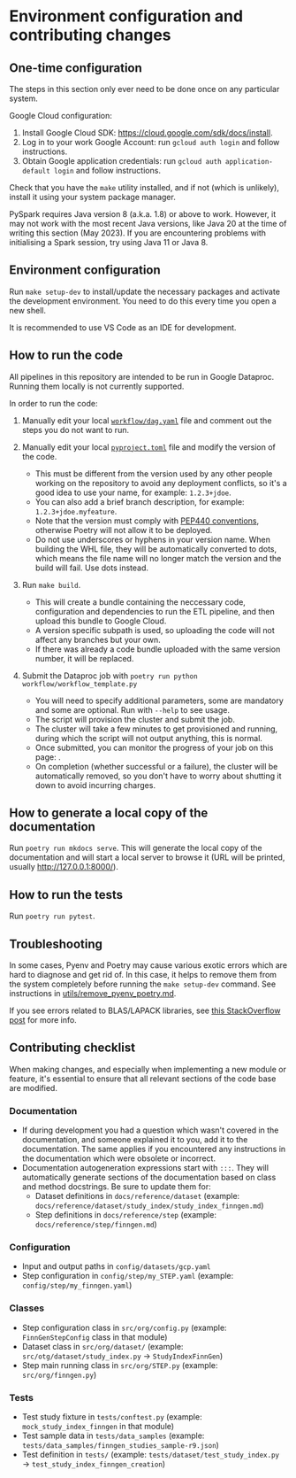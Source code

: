 # Environment configuration and contributing changes

## One-time configuration
The steps in this section only ever need to be done once on any particular system.

Google Cloud configuration:
1. Install Google Cloud SDK: https://cloud.google.com/sdk/docs/install.
1. Log in to your work Google Account: run `gcloud auth login` and follow instructions.
1. Obtain Google application credentials: run `gcloud auth application-default login` and follow instructions.

Check that you have the `make` utility installed, and if not (which is unlikely), install it using your system package manager.

PySpark requires Java version 8 (a.k.a. 1.8) or above to work. However, it may not work with the most recent Java versions, like Java 20 at the time of writing this section (May 2023). If you are encountering problems with initialising a Spark session, try using Java 11 or Java 8.

## Environment configuration
Run `make setup-dev` to install/update the necessary packages and activate the development environment. You need to do this every time you open a new shell.

It is recommended to use VS Code as an IDE for development.

## How to run the code
All pipelines in this repository are intended to be run in Google Dataproc. Running them locally is not currently supported.

In order to run the code:

1. Manually edit your local [`workflow/dag.yaml`](workflow/dag.yaml) file and comment out the steps you do not want to run.

2. Manually edit your local [`pyproject.toml`](pyproject.toml) file and modify the version of the code.
    - This must be different from the version used by any other people working on the repository to avoid any deployment conflicts, so it's a good idea to use your name, for example: `1.2.3+jdoe`.
    - You can also add a brief branch description, for example: `1.2.3+jdoe.myfeature`.
    - Note that the version must comply with [PEP440 conventions](https://peps.python.org/pep-0440/#normalization), otherwise Poetry will not allow it to be deployed.
    - Do not use underscores or hyphens in your version name. When building the WHL file, they will be automatically converted to dots, which means the file name will no longer match the version and the build will fail. Use dots instead.

3. Run `make build`.
    - This will create a bundle containing the neccessary code, configuration and dependencies to run the ETL pipeline, and then upload this bundle to Google Cloud.
    - A version specific subpath is used, so uploading the code will not affect any branches but your own.
    - If there was already a code bundle uploaded with the same version number, it will be replaced.

4. Submit the Dataproc job with `poetry run python workflow/workflow_template.py`
    - You will need to specify additional parameters, some are mandatory and some are optional. Run with `--help` to see usage.
    - The script will provision the cluster and submit the job.
    - The cluster will take a few minutes to get provisioned and running, during which the script will not output anything, this is normal.
    - Once submitted, you can monitor the progress of your job on this page:    .
    - On completion (whether successful or a failure), the cluster will be automatically removed, so you don't have to worry about shutting it down to avoid incurring charges.

## How to generate a local copy of the documentation
Run `poetry run mkdocs serve`. This will generate the local copy of the documentation and will start a local server to browse it (URL will be printed, usually http://127.0.0.1:8000/).

## How to run the tests
Run `poetry run pytest`.

## Troubleshooting
In some cases, Pyenv and Poetry may cause various exotic errors which are hard to diagnose and get rid of. In this case, it helps to remove them from the system completely before running the `make setup-dev` command. See instructions in [utils/remove_pyenv_poetry.md](utils/remove_pyenv_poetry.md).

If you see errors related to BLAS/LAPACK libraries, see [this StackOverflow post](https://stackoverflow.com/questions/69954587/no-blas-lapack-libraries-found-when-installing-scipy) for more info.

## Contributing checklist
When making changes, and especially when implementing a new module or feature, it's essential to ensure that all relevant sections of the code base are modified.

### Documentation
* If during development you had a question which wasn't covered in the documentation, and someone explained it to you, add it to the documentation. The same applies if you encountered any instructions in the documentation which were obsolete or incorrect.
* Documentation autogeneration expressions start with `:::`. They will automatically generate sections of the documentation based on class and method docstrings. Be sure to update them for:
  + Dataset definitions in `docs/reference/dataset` (example: `docs/reference/dataset/study_index/study_index_finngen.md`)
  + Step definitions in `docs/reference/step` (example: `docs/reference/step/finngen.md`)

### Configuration
* Input and output paths in `config/datasets/gcp.yaml`
* Step configuration in `config/step/my_STEP.yaml` (example: `config/step/my_finngen.yaml`)

### Classes
* Step configuration class in `src/org/config.py` (example: `FinnGenStepConfig` class in that module)
* Dataset class in `src/org/dataset/` (example: `src/otg/dataset/study_index.py` → `StudyIndexFinnGen`)
* Step main running class in `src/org/STEP.py` (example: `src/org/finngen.py`)

### Tests
* Test study fixture in `tests/conftest.py` (example: `mock_study_index_finngen` in that module)
* Test sample data in `tests/data_samples` (example: `tests/data_samples/finngen_studies_sample-r9.json`)
* Test definition in `tests/` (example: `tests/dataset/test_study_index.py` → `test_study_index_finngen_creation`)
